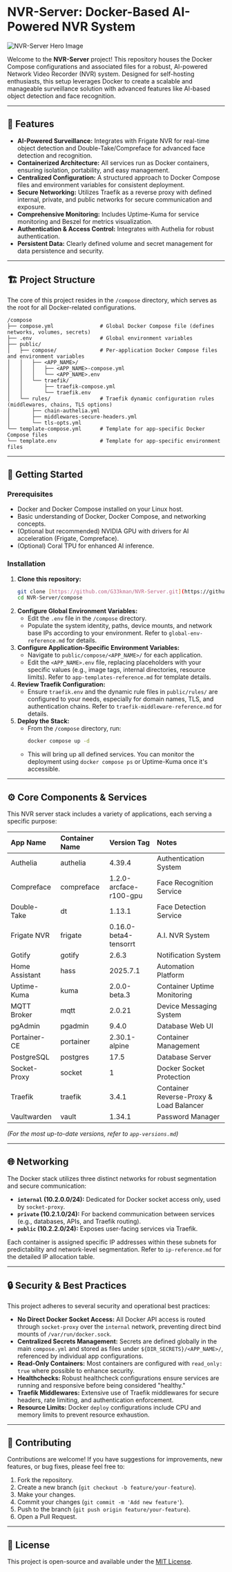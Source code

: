 # NVR-Server: Docker-Based AI-Powered NVR System

![NVR-Server Hero Image](assets/images/repo-hero-image.jpg)

Welcome to the **NVR-Server** project! This repository houses the Docker Compose configurations and associated files for a robust, AI-powered Network Video Recorder (NVR) system. Designed for self-hosting enthusiasts, this setup leverages Docker to create a scalable and manageable surveillance solution with advanced features like AI-based object detection and face recognition.

---

## 🌟 Features

* **AI-Powered Surveillance:** Integrates with Frigate NVR for real-time object detection and Double-Take/Compreface for advanced face detection and recognition.
* **Containerized Architecture:** All services run as Docker containers, ensuring isolation, portability, and easy management.
* **Centralized Configuration:** A structured approach to Docker Compose files and environment variables for consistent deployment.
* **Secure Networking:** Utilizes Traefik as a reverse proxy with defined internal, private, and public networks for secure communication and exposure.
* **Comprehensive Monitoring:** Includes Uptime-Kuma for service monitoring and Beszel for metrics visualization.
* **Authentication & Access Control:** Integrates with Authelia for robust authentication.
* **Persistent Data:** Clearly defined volume and secret management for data persistence and security.

---

## 🏗️ Project Structure

The core of this project resides in the `/compose` directory, which serves as the root for all Docker-related configurations.

```
/compose
├── compose.yml               # Global Docker Compose file (defines networks, volumes, secrets)
├── .env                      # Global environment variables
├── public/
│   ├── compose/              # Per-application Docker Compose files and environment variables
│   │   ├── <APP_NAME>/
│   │   │   ├── <APP_NAME>-compose.yml
│   │   │   └── <APP_NAME>.env
│   │   └── traefik/
│   │       ├── traefik-compose.yml
│   │       └── traefik.env
│   └── rules/                # Traefik dynamic configuration rules (middlewares, chains, TLS options)
│       ├── chain-authelia.yml
│       ├── middlewares-secure-headers.yml
│       └── tls-opts.yml
└── template-compose.yml      # Template for app-specific Docker Compose files
└── template.env              # Template for app-specific environment files
```

---

## 🚀 Getting Started

### Prerequisites

* Docker and Docker Compose installed on your Linux host.
* Basic understanding of Docker, Docker Compose, and networking concepts.
* (Optional but recommended) NVIDIA GPU with drivers for AI acceleration (Frigate, Compreface).
* (Optional) Coral TPU for enhanced AI inference.

### Installation

1.  **Clone this repository:**
    ```bash
    git clone [https://github.com/G33kman/NVR-Server.git](https://github.com/G33kman/NVR-Server.git)
    cd NVR-Server/compose
    ```
2.  **Configure Global Environment Variables:**
    * Edit the `.env` file in the `/compose` directory.
    * Populate the system identity, paths, device mounts, and network base IPs according to your environment. Refer to `global-env-reference.md` for details.
3.  **Configure Application-Specific Environment Variables:**
    * Navigate to `public/compose/<APP_NAME>/` for each application.
    * Edit the `<APP_NAME>.env` file, replacing placeholders with your specific values (e.g., image tags, internal directories, resource limits). Refer to `app-templates-reference.md` for template details.
4.  **Review Traefik Configuration:**
    * Ensure `traefik.env` and the dynamic rule files in `public/rules/` are configured to your needs, especially for domain names, TLS, and authentication chains. Refer to `traefik-middleware-reference.md` for details.
5.  **Deploy the Stack:**
    * From the `/compose` directory, run:
        ```bash
        docker compose up -d
        ```
    * This will bring up all defined services. You can monitor the deployment using `docker compose ps` or Uptime-Kuma once it's accessible.

---

## ⚙️ Core Components & Services

This NVR server stack includes a variety of applications, each serving a specific purpose:

| App Name         | Container Name | Version Tag            | Notes                                   |
| :--------------- | :------------- | :--------------------- | :-------------------------------------- |
| Authelia         | authelia       | 4.39.4                 | Authentication System                   |
| Compreface       | compreface     | 1.2.0-arcface-r100-gpu | Face Recognition Service                |
| Double-Take      | dt             | 1.13.1                 | Face Detection Service                  |
| Frigate NVR      | frigate        | 0.16.0-beta4-tensorrt  | A.I. NVR System                         |
| Gotify           | gotify         | 2.6.3                  | Notification System                     |
| Home Assistant   | hass           | 2025.7.1               | Automation Platform                     |
| Uptime-Kuma      | kuma           | 2.0.0-beta.3           | Container Uptime Monitoring             |
| MQTT Broker      | mqtt           | 2.0.21                 | Device Messaging System                 |
| pgAdmin          | pgadmin        | 9.4.0                  | Database Web UI                         |
| Portainer-CE     | portainer      | 2.30.1-alpine          | Container Management                    |
| PostgreSQL       | postgres       | 17.5                   | Database Server                         |
| Socket-Proxy     | socket         | 1                      | Docker Socket Protection                |
| Traefik          | traefik        | 3.4.1                  | Container Reverse-Proxy & Load Balancer |
| Vaultwarden      | vault          | 1.34.1                 | Password Manager                        |

*(For the most up-to-date versions, refer to `app-versions.md`)*

---

## 🌐 Networking

The Docker stack utilizes three distinct networks for robust segmentation and secure communication:

* **`internal` (10.2.0.0/24):** Dedicated for Docker socket access only, used by `socket-proxy`.
* **`private` (10.2.1.0/24):** For backend communication between services (e.g., databases, APIs, and Traefik routing).
* **`public` (10.2.2.0/24):** Exposes user-facing services via Traefik.

Each container is assigned specific IP addresses within these subnets for predictability and network-level segmentation. Refer to `ip-reference.md` for the detailed IP allocation table.

---

## 🔒 Security & Best Practices

This project adheres to several security and operational best practices:

* **No Direct Docker Socket Access:** All Docker API access is routed through `socket-proxy` over the `internal` network, preventing direct bind mounts of `/var/run/docker.sock`.
* **Centralized Secrets Management:** Secrets are defined globally in the main `compose.yml` and stored as files under `${DIR_SECRETS}/<APP_NAME>/`, referenced by individual app configurations.
* **Read-Only Containers:** Most containers are configured with `read_only: true` where possible to enhance security.
* **Healthchecks:** Robust healthcheck configurations ensure services are running and responsive before being considered "healthy."
* **Traefik Middlewares:** Extensive use of Traefik middlewares for secure headers, rate limiting, and authentication enforcement.
* **Resource Limits:** Docker `deploy` configurations include CPU and memory limits to prevent resource exhaustion.

---

## 🤝 Contributing

Contributions are welcome! If you have suggestions for improvements, new features, or bug fixes, please feel free to:

1.  Fork the repository.
2.  Create a new branch (`git checkout -b feature/your-feature`).
3.  Make your changes.
4.  Commit your changes (`git commit -m 'Add new feature'`).
5.  Push to the branch (`git push origin feature/your-feature`).
6.  Open a Pull Request.

---

## 📄 License

This project is open-source and available under the [MIT License](LICENSE).
